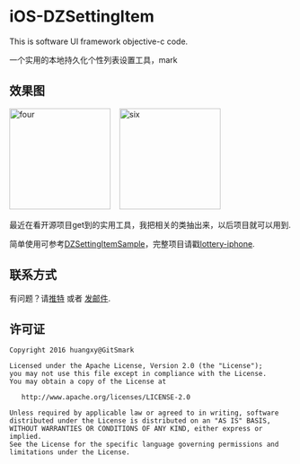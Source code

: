 # iOS-DZSettingItem
This is software UI framework objective-c code.

一个实用的本地持久化个性列表设置工具，mark

效果图
-----------
<img alt="four" src="https://raw.github.com/charsdavy/lottery-iphone/master/screenshots/lottery4.jpg" width="180">
&nbsp;&nbsp;
<img alt="six" src="https://raw.github.com/charsdavy/lottery-iphone/master/screenshots/lottery6.jpg" width="180">
&nbsp;&nbsp;

最近在看开源项目get到的实用工具，我把相关的类抽出来，以后项目就可以用到.

简单使用可参考[DZSettingItemSample](https://github.com/GitSmark/iOS-DZSettingItem/tree/master/DZSettingSample)，完整项目请戳[lottery-iphone](https://github.com/charsdavy/lottery-iphone).

联系方式
--------
  有问题？请[推特](https://twitter.com/huangxy) 或者 [发邮件](mailto:huangxy8023@foxmail.com).

许可证
----------

    Copyright 2016 huangxy@GitSmark

    Licensed under the Apache License, Version 2.0 (the "License");
    you may not use this file except in compliance with the License.
    You may obtain a copy of the License at

       http://www.apache.org/licenses/LICENSE-2.0

    Unless required by applicable law or agreed to in writing, software
    distributed under the License is distributed on an "AS IS" BASIS,
    WITHOUT WARRANTIES OR CONDITIONS OF ANY KIND, either express or implied.
    See the License for the specific language governing permissions and
    limitations under the License.
